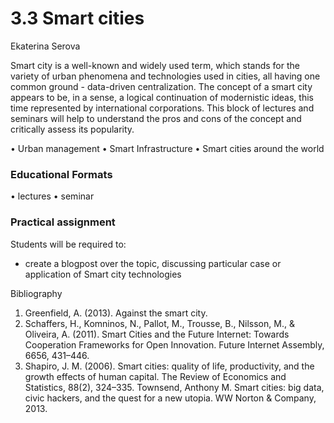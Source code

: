 # 3.3 Smart cities

Ekaterina Serova

Smart city is a well-known and widely used term, which stands for the variety of urban phenomena and technologies used in cities, all having one common ground - data-driven centralization. The concept of a smart city appears to be, in a sense, a logical continuation of modernistic ideas, this time represented by international corporations. This block of lectures and seminars will help to understand the pros and cons of the concept and critically assess its popularity.

•	Urban management 
•	Smart Infrastructure 
•	Smart cities around the world

###  Educational Formats
•	lectures 
•	seminar 

### Practical assignment
Students will be required to:

- create a blogpost over the topic, discussing particular case or application of Smart city technologies


Bibliography
1.	Greenfield, A. (2013). Against the smart city.
2.	Schaffers, H., Komninos, N., Pallot, M., Trousse, B., Nilsson, M., & Oliveira, A. (2011). Smart Cities and the Future Internet: Towards Cooperation Frameworks for Open Innovation. Future Internet Assembly, 6656, 431–446.
3.	Shapiro, J. M. (2006). Smart cities: quality of life, productivity, and the growth effects of human capital. The Review of Economics and Statistics, 88(2), 324–335.
Townsend, Anthony M. Smart cities: big data, civic hackers, and the quest for a new utopia. WW Norton & Company, 2013.